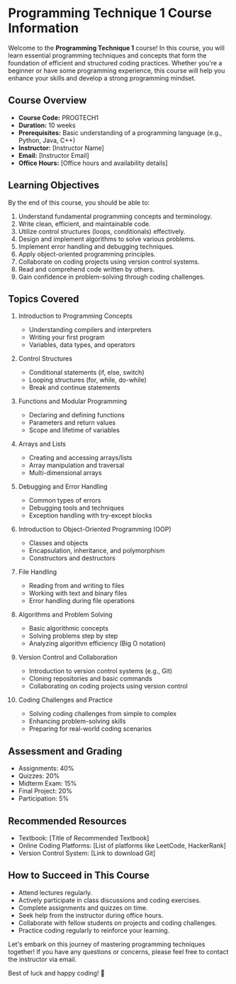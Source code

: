 # Programming Technique 1 Course Information

Welcome to the **Programming Technique 1** course! In this course, you will learn essential programming techniques and concepts that form the foundation of efficient and structured coding practices. Whether you're a beginner or have some programming experience, this course will help you enhance your skills and develop a strong programming mindset.

## Course Overview

- **Course Code:** PROGTECH1
- **Duration:** 10 weeks
- **Prerequisites:** Basic understanding of a programming language (e.g., Python, Java, C++)
- **Instructor:** [Instructor Name]
- **Email:** [Instructor Email]
- **Office Hours:** [Office hours and availability details]

## Learning Objectives

By the end of this course, you should be able to:

1. Understand fundamental programming concepts and terminology.
2. Write clean, efficient, and maintainable code.
3. Utilize control structures (loops, conditionals) effectively.
4. Design and implement algorithms to solve various problems.
5. Implement error handling and debugging techniques.
6. Apply object-oriented programming principles.
7. Collaborate on coding projects using version control systems.
8. Read and comprehend code written by others.
9. Gain confidence in problem-solving through coding challenges.

## Topics Covered

1. Introduction to Programming Concepts
   - Understanding compilers and interpreters
   - Writing your first program
   - Variables, data types, and operators

2. Control Structures
   - Conditional statements (if, else, switch)
   - Looping structures (for, while, do-while)
   - Break and continue statements

3. Functions and Modular Programming
   - Declaring and defining functions
   - Parameters and return values
   - Scope and lifetime of variables

4. Arrays and Lists
   - Creating and accessing arrays/lists
   - Array manipulation and traversal
   - Multi-dimensional arrays

5. Debugging and Error Handling
   - Common types of errors
   - Debugging tools and techniques
   - Exception handling with try-except blocks

6. Introduction to Object-Oriented Programming (OOP)
   - Classes and objects
   - Encapsulation, inheritance, and polymorphism
   - Constructors and destructors

7. File Handling
   - Reading from and writing to files
   - Working with text and binary files
   - Error handling during file operations

8. Algorithms and Problem Solving
   - Basic algorithmic concepts
   - Solving problems step by step
   - Analyzing algorithm efficiency (Big O notation)

9. Version Control and Collaboration
   - Introduction to version control systems (e.g., Git)
   - Cloning repositories and basic commands
   - Collaborating on coding projects using version control

10. Coding Challenges and Practice
    - Solving coding challenges from simple to complex
    - Enhancing problem-solving skills
    - Preparing for real-world coding scenarios

## Assessment and Grading

- Assignments: 40%
- Quizzes: 20%
- Midterm Exam: 15%
- Final Project: 20%
- Participation: 5%

## Recommended Resources

- Textbook: [Title of Recommended Textbook]
- Online Coding Platforms: [List of platforms like LeetCode, HackerRank]
- Version Control System: [Link to download Git]

## How to Succeed in This Course

- Attend lectures regularly.
- Actively participate in class discussions and coding exercises.
- Complete assignments and quizzes on time.
- Seek help from the instructor during office hours.
- Collaborate with fellow students on projects and coding challenges.
- Practice coding regularly to reinforce your learning.

Let's embark on this journey of mastering programming techniques together! If you have any questions or concerns, please feel free to contact the instructor via email.

Best of luck and happy coding! 🚀

